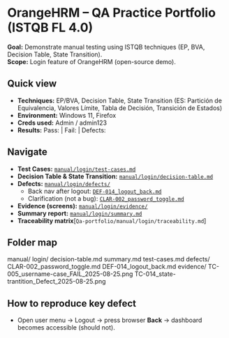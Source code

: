 # OrangeHRM – QA Practice Portfolio (ISTQB FL 4.0)

**Goal:** Demonstrate manual testing using ISTQB techniques (EP, BVA, Decision Table, State Transition).  
**Scope:** Login feature of OrangeHRM (open-source demo).

## Quick view
- **Techniques:** EP/BVA, Decision Table, State Transition (ES: Partición de Equivalencia, Valores Límite, Tabla de Decisión, Transición de Estados)
- **Environment:** Windows 11, Firefox
- **Creds used:** Admin / admin123
- **Results:** Pass: <X> | Fail: <Y> | Defects: <Z>

## Navigate
- **Test Cases:** [`manual/login/test-cases.md`](manual/login/test-cases.md)
- **Decision Table & State Transition:** [`manual/login/decision-table.md`](manual/login/decision-table.md)
- **Defects:** [`manual/login/defects/`](manual/login/defects/)
  - Back nav after logout: [`DEF-014_logout_back.md`](manual/login/defects/DEF-014_logout_back.md)
  - Clarification (not a bug): [`CLAR-002_password_toggle.md`](manual/login/defects/CLAR-002_password_toggle.md)
- **Evidence (screens):** [`manual/login/evidence/`](manual/login/evidence/)
- **Summary report:** [`manual/login/summary.md`](manual/login/summary.md)
- **Traceability matrix**[`Qa-portfolio/manual/login/traceability.md`]
## Folder map

manual/
login/
decision-table.md
summary.md
test-cases.md
defects/
CLAR-002_password_toggle.md
DEF-014_logout_back.md
evidence/
TC-005_username-case_FAIL_2025-08-25.png
TC-014_state-trantition_Defect_2025-08-25.png


## How to reproduce key defect
- Open user menu → Logout → press browser **Back** → dashboard becomes accessible (should not).
